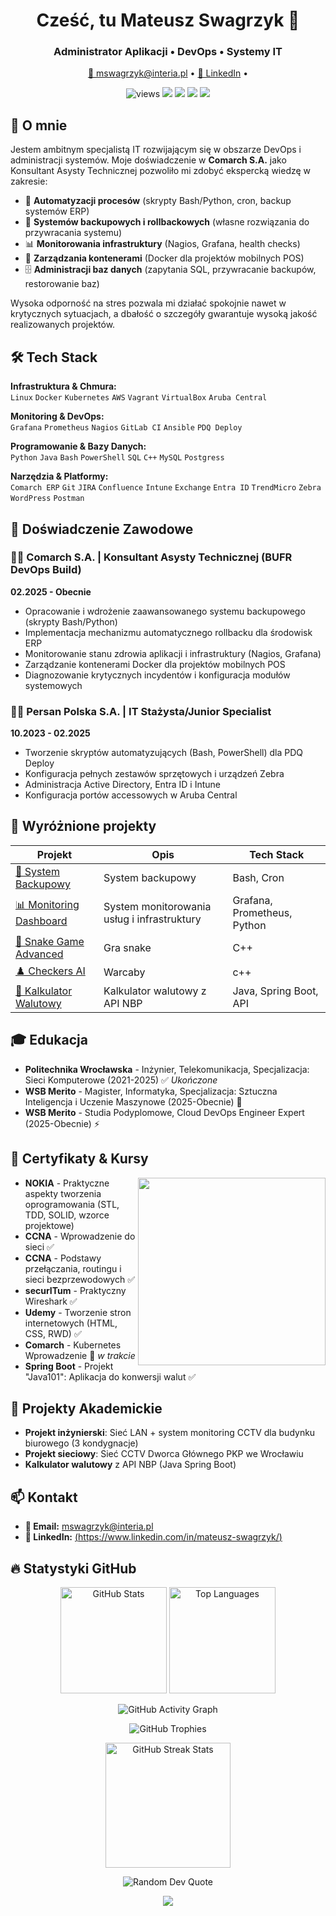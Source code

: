 <!-- Nagłówek -->
<h1 align="center">Cześć, tu Mateusz Swagrzyk 👋</h1>
<h3 align="center">Administrator Aplikacji • DevOps • Systemy IT</h3>

<p align="center">
  <a href="mailto:mswagrzyk@interia.pl">📧 mswagrzyk@interia.pl</a> •
  <a href="https://www.linkedin.com/in/mateusz-swagrzyk/">💼 LinkedIn</a> •
</p>

<p align="center">
  <img src="https://komarev.com/ghpvc/?username=Swagrzyk&label=Wyświetlenia&color=0e75b6&style=for-the-badge" alt="views" />
  <img src="https://img.shields.io/badge/Linux-Expert-FCC624?logo=linux&logoColor=black" />
  <img src="https://img.shields.io/badge/DevOps-2496ED?logo=azurepipelines&logoColor=white" />
  <img src="https://img.shields.io/badge/Cloud-AWS-orange?logo=amazonaws" />
  <img src="https://img.shields.io/badge/Comarch_ERP-Specialist-blue?logo=azuredevops" />
</p>

## 🚀 O mnie

Jestem ambitnym specjalistą IT rozwijającym się w obszarze DevOps i administracji systemów. Moje doświadczenie w **Comarch S.A.** jako Konsultant Asysty Technicznej pozwoliło mi zdobyć ekspercką wiedzę w zakresie:

- 🔄 **Automatyzacji procesów** (skrypty Bash/Python, cron, backup systemów ERP)
- 🚀 **Systemów backupowych i rollbackowych** (własne rozwiązania do przywracania systemu)
- 📊 **Monitorowania infrastruktury** (Nagios, Grafana, health checks)
- 🐳 **Zarządzania kontenerami** (Docker dla projektów mobilnych POS)
- 🗄️ **Administracji baz danych** (zapytania SQL, przywracanie backupów, restorowanie baz)

Wysoka odporność na stres pozwala mi działać spokojnie nawet w krytycznych sytuacjach, a dbałość o szczegóły gwarantuje wysoką jakość realizowanych projektów.



## 🛠️ Tech Stack

**Infrastruktura & Chmura:** \
`Linux` `Docker` `Kubernetes` `AWS` `Vagrant` `VirtualBox` `Aruba Central`

**Monitoring & DevOps:** \
`Grafana` `Prometheus` `Nagios`  `GitLab CI` `Ansible` `PDQ Deploy`

**Programowanie & Bazy Danych:** \
`Python` `Java` `Bash` `PowerShell` `SQL` `C++` `MySQL` `Postgress`

**Narzędzia & Platformy:** \
`Comarch ERP` `Git` `JIRA` `Confluence` `Intune` `Exchange` `Entra ID` `TrendMicro` `Zebra` `WordPress` `Postman`

## 💼 Doświadczenie Zawodowe

### 👨‍💻 Comarch S.A. | Konsultant Asysty Technicznej (BUFR DevOps Build)
**02.2025 - Obecnie**

- Opracowanie i wdrożenie zaawansowanego systemu backupowego (skrypty Bash/Python)
- Implementacja mechanizmu automatycznego rollbacku dla środowisk ERP
- Monitorowanie stanu zdrowia aplikacji i infrastruktury (Nagios, Grafana)
- Zarządzanie kontenerami Docker dla projektów mobilnych POS
- Diagnozowanie krytycznych incydentów i konfiguracja modułów systemowych

### 👨‍💻 Persan Polska S.A. | IT Stażysta/Junior Specialist
**10.2023 - 02.2025**

- Tworzenie skryptów automatyzujących (Bash, PowerShell) dla PDQ Deploy
- Konfiguracja pełnych zestawów sprzętowych i urządzeń Zebra
- Administracja Active Directory, Entra ID i Intune
- Konfiguracja portów accessowych w Aruba Central

## 📂 Wyróżnione projekty

| Projekt | Opis | Tech Stack |
|---------|------|------------|
| [🚀 System Backupowy ](https://github.com/Swagrzyk/erp-backup-system) | System backupowy | Bash, Cron |
| [📊 Monitoring Dashboard](https://github.com/Swagrzyk/monitoring-system) | System monitorowania usług i infrastruktury | Grafana, Prometheus, Python |
| [🐍 Snake Game Advanced](https://github.com/Swagrzyk/snake) | Gra snake  | C++ |
| [♟️ Checkers AI](https://github.com/Swagrzyk/checkers) | Warcaby  | c++  |
| [💱 Kalkulator Walutowy](https://github.com/Swagrzyk/currency-converter) | Kalkulator walutowy z API NBP | Java, Spring Boot, API |


## 🎓 Edukacja

- **Politechnika Wrocławska** - Inżynier, Telekomunikacja, Specjalizacja: Sieci Komputerowe (2021-2025) ✅ *Ukończone*
- **WSB Merito** - Magister, Informatyka, Specjalizacja: Sztuczna Inteligencja i Uczenie Maszynowe (2025-Obecnie) 🎯
- **WSB Merito** - Studia Podyplomowe, Cloud DevOps Engineer Expert (2025-Obecnie) ⚡

## 📜 Certyfikaty & Kursy

<img align="right" src="https://skillicons.dev/icons?i=aws,kubernetes,docker,git" width="300" />

- **NOKIA** - Praktyczne aspekty tworzenia oprogramowania (STL, TDD, SOLID, wzorce projektowe)
- **CCNA** - Wprowadzenie do sieci ✅
- **CCNA** - Podstawy przełączania, routingu i sieci bezprzewodowych ✅
- **securITum** - Praktyczny Wireshark ✅
- **Udemy** - Tworzenie stron internetowych (HTML, CSS, RWD) ✅
- **Comarch** - Kubernetes Wprowadzenie 🚧 *w trakcie*
- **Spring Boot** - Projekt "Java101": Aplikacja do konwersji walut ✅

## 🔬 Projekty Akademickie

- **Projekt inżynierski**: Sieć LAN + system monitoring CCTV dla budynku biurowego (3 kondygnacje)
- **Projekt sieciowy**: Sieć CCTV Dworca Głównego PKP we Wrocławiu
- **Kalkulator walutowy** z API NBP (Java Spring Boot)

## 📫 Kontakt

- **📧 Email:** [mswagrzyk@interia.pl](mailto:mswagrzyk@interia.pl)
- **💼 LinkedIn:** [(https://www.linkedin.com/in/mateusz-swagrzyk/)](https://www.linkedin.com/in/mateusz-swagrzyk/)

## 🔥 Statystyki GitHub

<p align="center">
  <img height="170" src="https://github-readme-stats-sigma-five.vercel.app/api?username=Swagrzyk&show_icons=true&theme=tokyonight&hide=issues&count_private=true&include_all_commits=true" alt="GitHub Stats" />
  <img height="170" src="https://github-readme-stats-sigma-five.vercel.app/api/top-langs/?username=Swagrzyk&layout=compact&theme=tokyonight&hide=html,css&langs_count=6" alt="Top Languages" />
</p>


<p align="center">
  <img src="https://github-readme-activity-graph.vercel.app/graph?username=Swagrzyk&theme=tokyo-night" alt="GitHub Activity Graph" />
</p>


<p align="center">
  <img src="https://github-profile-trophy.vercel.app/?username=Swagrzyk&theme=onedark&column=4&margin-w=15&margin-h=15" alt="GitHub Trophies" />
</p>

<p align="center">
  <img height="200" src="https://streak-stats.demolab.com/?user=Swagrzyk&theme=tokyonight&fire=DD2727" alt="GitHub Streak Stats" />
</p>

<p align="center">
  <img src="https://quotes-github-readme.vercel.app/api?type=horizontal&theme=tokyonight" alt="Random Dev Quote" />
</p>



<p align="center">
  <a href="https://github.com/Swagrzyk?tab=repositories">
    <img src="https://capsule-render.vercel.app/api?type=waving&color=gradient&height=100&section=footer&text=Dziękuję+za+odwiedziny!&fontSize=30" />
  </a>
</p>
